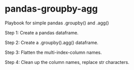 # pandas-groupby-agg
Playbook for simple pandas .groupby() and .agg()

Step 1: Create a pandas dataframe.

Step 2: Create a .groupby().agg() dataframe.

Step 3: Flatten the multi-index-column names.

Step 4: Clean up the column names, replace str characters.
